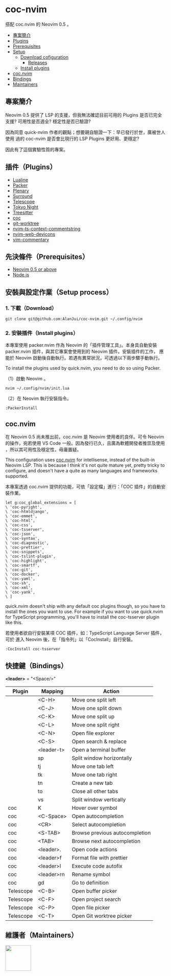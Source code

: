 # coc-nvim

搭配 coc.nvim 的 Neovim 0.5 。

- [專案簡介](#what-is-this)
- [Plugins](#plugins)
- [Prerequisites](#prerequisites)
- [Setup](#setup-quicknvim)
  - [Download cofiguration](#1-download-configuration)
    - [Releases](#releases)
  - [Install plugins](#2-install-plugins)
- [coc.nvim](#cocnvim)
- [Bindings](#bindings)
- [Maintainers](#maintainers)

## 專案簡介

Neovim 0.5 提供了 LSP 的支援，但我無法確認目前可用的 Plugins 是否已完全支援?
可用性是否週全? 穩定性是否已驗證?

因為同意 quick-nvim 作者的觀點；想要親自驗證一下：早已發行於世，廣被世人使用
過的 coc-nvim 是否會比現行的 LSP Plugins 更好用、更穩定?

因此有了這個實驗性質的專案。

## 插件（Plugins）

- [Lualine](https://github.com/nvim-lualine/lualine.nvim)
- [Packer](https://github.com/wbthomason/packer.nvim)
- [Plenary](https://github.com/nvim-lua/plenary.nvim)
- [Surround](https://github.com/blackCauldron7/surround.nvim)
- [Telescope](https://github.com/nvim-telescope/telescope.nvim)
- [Tokyo Night](https://github.com/folke/tokyonight.nvim)
- [Treesitter](https://github.com/nvim-treesitter/nvim-treesitter)
- [coc](https://github.com/neoclide/coc.nvim)
- [git-worktree](https://github.com/ThePrimeagen/git-worktree.nvim)
- [nvim-ts-context-commentstring](https://github.com/JoosepAlviste/nvim-ts-context-commentstring)
- [nvim-web-devicons](https://github.com/kyazdani42/nvim-web-devicons)
- [vim-commentary](https://github.com/tpope/vim-commentary/)

## 先決條件（Prerequisites）

- [Neovim 0.5 or above](https://neovim.io)
- [Node.js](https://nodejs.org)

## 安裝與設定作業（Setup process）

### 1. 下載（Download）

```sh
git clone git@github.com:AlanJui/coc-nvim.git ~/.config/nvim
```

### 2. 安裝插件（Install plugins）

本專案使用 packer.nvim 作為 Neovim 的「插件管理工具」。本身具自動安裝
packer.nvim 插件，與其它專案會使用到的 Neovim 插件。安裝插件的工作，
應能於 Neovim 啟動後自動執行。若遇有異常狀況，可透過以下兩步驟手動執行。

To install the plugins used by quick.nvim, you need to do so using Packer.

（1）啟動 Neovim 。

```
nvim ~/.config/nvim/init.lua
```

（2）在 Neovim 執行安裝指令。

```
:PackerInstall
```

## coc.nvim

在 Neovim 0.5 尚未推出前，coc.nvim 是 Neovim 使用者的良伴。可令 Neovim
的操作，宛若使用 VS Code 一般。因為發行已久，且廣為軟體開發者推崇及使用
，所以其可用性及穩定性，毋庸置疑。

This configuration uses [coc.nvim](https://github.com/neoclide/coc.nvim) for
intellisense, instead of the built-in Neovim LSP. This is because I think it's
not quite mature yet, pretty tricky to configure, and doesn't have a quite as
many languages and frameworks supported.

本專案透過 coc.nvim 提供的功能，可依「設定檔」進行：「COC 插件」的自動安裝作業。

```vim
let g:coc_global_extensions = [
\ 'coc-pyright',
\ 'coc-htmldjango',
\ 'coc-emmet',
\ 'coc-html',
\ 'coc-css',
\ 'coc-tsserver',
\ 'coc-json',
\ 'coc-syntax',
\ 'coc-diagnostic',
\ 'coc-prettier',
\ 'coc-snippets',
\ 'coc-tslint-plugin',
\ 'coc-highlight',
\ 'coc-smartf',
\ 'coc-git',
\ 'coc-docker',
\ 'coc-yaml',
\ 'coc-sh',
\ 'coc-xml',
\ 'coc-yank',
\ ]
```

quick.nvim doesn't ship with any default coc plugins though, so you have to
install the ones you want to use. For example if you want to use quick.nvim for
TypeScript programming, you'll have to install the coc-tsserver plugin like
this.

若使用者欲自行安裝某項 COC 插件，如：TypeScript Language Server 插件，可於
進入 Neovim 後，在「指令列」以「CocInstall」自行安裝。

```
:CocInstall coc-tsserver
```

## 快捷鍵（Bindings）

**\<leader\>** = "\<Space/\>"

| Plugin    | Mapping      | Action                         |
| --------- | ------------ | ------------------------------ |
|           | \<C-H\>      | Move one split left            |
|           | \<C-J\>      | Move one split down            |
|           | \<C-K\>      | Move one split up              |
|           | \<C-L\>      | Move one split right           |
|           | \<C-N\>      | Open file explorer             |
|           | \<C-S\>      | Open search & replace          |
|           | \<leader-t\> | Open a terminal buffer         |
|           | sp           | Split window horizontally      |
|           | tj           | Move one tab left              |
|           | tk           | Move one tab right             |
|           | tn           | Create a new tab               |
|           | to           | Close all other tabs           |
|           | vs           | Split window vertically        |
| coc       | K            | Hover over symbol              |
| coc       | \<C-Space\>  | Open autocompletion            |
| coc       | \<CR\>       | Select autocompletion          |
| coc       | \<S-TAB\>    | Browse previous autocompletion |
| coc       | \<TAB\>      | Browse next autocompletion     |
| coc       | \<leader\>.  | Open code actions              |
| coc       | \<leader\>f  | Format file with prettier      |
| coc       | \<leader\>l  | Execute code autofix           |
| coc       | \<leader\>rn | Rename symbol                  |
| coc       | gd           | Go to definition               |
| Telescope | \<C-B\>      | Open buffer picker             |
| Telescope | \<C-F\>      | Open project search            |
| Telescope | \<C-P\>      | Open file picker               |
| Telescope | \<C-T\>      | Open Git worktree picker       |

## 維護者（Maintainers）

<a href="https://github.com/albingroen"> 
  <img src="https://avatars.githubusercontent.com/u/2138279?v=4" width="80" height="80" />
</a>
